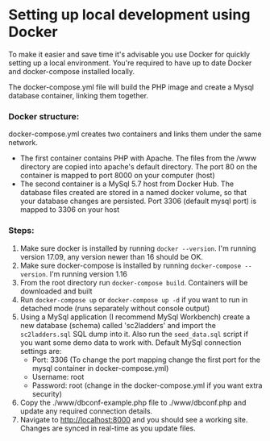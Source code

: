 # Setting up local development using Docker

To make it easier and save time it's advisable you use Docker for quickly setting up a local environment. You're required to have up to date Docker and docker-compose installed locally.

The docker-compose.yml file will build the PHP image and create a Mysql database container, linking them together.

### Docker structure:

docker-compose.yml creates two containers and links them under the same network. 
  - The first container contains PHP with Apache. The files from the /www directory are copied into apache's default directory. The port 80 on the container is mapped to port 8000 on your computer (host)
  - The second container is a MySql 5.7 host from Docker Hub. The database files created are stored in a named docker volume, so that your database changes are persisted. Port 3306 (default mysql port) is mapped to 3306 on your host

### Steps:

1. Make sure docker is installed by running `docker --version`. I'm running version 17.09, any version newer than 16 should be OK.
2. Make sure docker-compose is installed by running `docker-compose --version`. I'm running version 1.16
3. From the root directory run `docker-compose build`. Containers will be downloaded and built
4. Run `docker-compose up` or `docker-compose up -d` if you want to run in detached mode (runs separately without console output)
5. Using a MySql application (I recommend MySql Workbench) create a new database (schema) called 'sc2ladders' and import the `sc2ladders.sql` SQL dump into it. Also run the `seed_data.sql` script if you want some demo data to work with. Default MySql connection settings are:
    - Port: 3306 (To change the port mapping change the first port for the mysql container in docker-compose.yml)
    - Username: root
    - Password: root (change in the docker-compose.yml if you want extra security)
6. Copy the ./www/dbconf-example.php file to ./www/dbconf.php and update any required connection details.
6. Navigate to [http://localhost:8000](http://localhost:8000) and you should see a working site. Changes are synced in real-time as you update files.